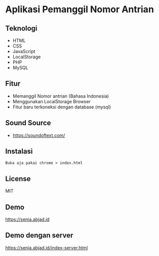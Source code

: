 # Aplikasi Pemanggil Nomor Antrian

## Teknologi

- HTML
- CSS
- JavaScript
- LocalStorage
- PHP
- MySQL

## Fitur

- Memanggil Nomor antrian (Bahasa Indonesia)
- Menggunakan LocalStorage Browser
- Fitur baru terkoneksi dengan database (mysql)

## Sound Source

- https://soundoftext.com/

## Instalasi

```
Buka aja pakai chrome > index.html
```

## License

MIT


## Demo
https://senja.abjad.id

## Demo dengan server
https://senja.abjad.id/index-server.html
